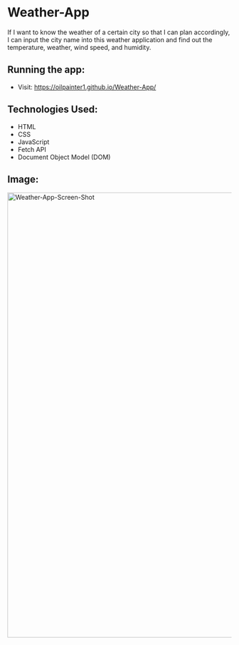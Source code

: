 # Weather-App

If I want to know the weather of a certain city so that I can plan accordingly, I can input the city name into this weather application and find out the temperature, weather, wind speed, and humidity. 

## Running the app:
- Visit: https://oilpainter1.github.io/Weather-App/

## Technologies Used:
- HTML
- CSS
- JavaScript
- Fetch API
- Document Object Model (DOM)

## Image:
<img width="998" alt="Weather-App-Screen-Shot" src="https://user-images.githubusercontent.com/109541412/222511952-0f596787-e361-432d-b7eb-1feb607a55e6.png">
